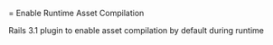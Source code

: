 = Enable Runtime Asset Compilation 

Rails 3.1 plugin to enable asset compilation by default during runtime
